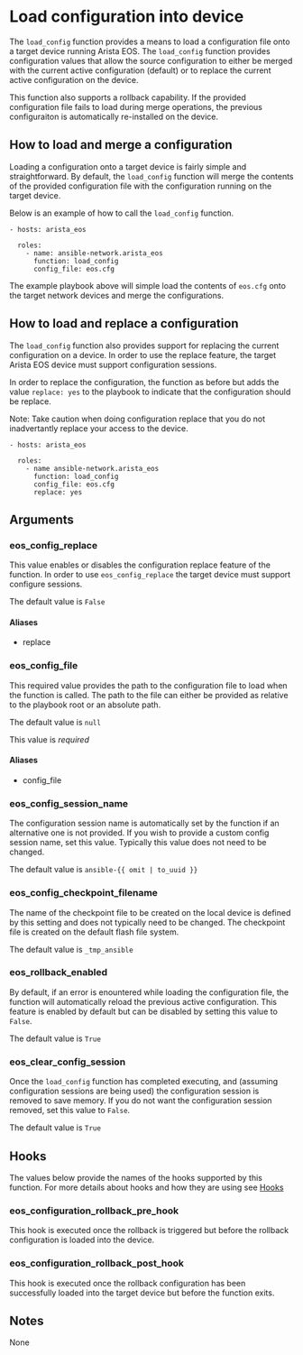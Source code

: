 # Load configuration into device
The `load_config` function provides a means to load a configuration file onto a
target device running Arista EOS.  The `load_config` function provides
configuration values that allow the source configuration to either be merged
with the current active configuration (default) or to replace the current
active configuration on the device.  

This function also supports a rollback capability.  If the provided
configuration file fails to load during merge operations, the previous
configuraiton is automatically re-installed on the device.  

## How to load and merge a configuration
Loading a configuration onto a target device is fairly simple and
straightforward.  By default, the `load_config` function will merge the
contents of the provided configuration file with the configuration running on
the target device.  

Below is an example of how to call the `load_config` function.

```
- hosts: arista_eos
  
  roles:
    - name: ansible-network.arista_eos
      function: load_config
      config_file: eos.cfg
```

The example playbook above will simple load the contents of `eos.cfg` onto the
target network devices and merge the configurations.

## How to load and replace a configuration
The `load_config` function also provides support for replacing the current
configuration on a device.  In order to use the replace feature, the target
Arista EOS device must support configuration sessions.

In order to replace the configuration, the function as before but adds the
value `replace: yes` to the playbook to indicate that the configuration should
be replace.

Note: Take caution when doing configuration replace that you do not
inadvertantly replace your access to the device.

```
- hosts: arista_eos

  roles:
    - name ansible-network.arista_eos
      function: load_config
      config_file: eos.cfg
      replace: yes
```

## Arguments

### eos_config_replace

This value enables or disables the configuration replace feature of the
function.  In order to use `eos_config_replace` the target device must support
configure sessions.  

The default value is `False`

#### Aliases

* replace

### eos_config_file

This required value provides the path to the configuration file to load when
the function is called.  The path to the file can either be provided as
relative to the playbook root or an absolute path.  

The default value is `null`

This value is *required*

#### Aliases

* config_file

###  eos_config_session_name

The configuration session name is automatically set by the function if an
alternative one is not provided.  If you wish to provide a custom config
session name, set this value.  Typically this value does not need to be
changed.

The default value is `ansible-{{ omit | to_uuid }}`

### eos_config_checkpoint_filename

The name of the checkpoint file to be created on the local device is defined by
this setting and does not typically need to be changed.   The checkpoint file
is created on the default flash file system.

The default value is `_tmp_ansible`

### eos_rollback_enabled

By default, if an error is enountered while loading the configuration file, the
function will automatically reload the previous active configuration.  This
feature is enabled by default but can be disabled by setting this value to
`False`.

The default value is `True`

### eos_clear_config_session

Once the `load_config` function has completed executing, and (assuming
configuration sessions are being used) the configuration session is removed to
save memory.  If you do not want the configuration session removed, set this
value to `False`.

The default value is `True`

## Hooks

The values below provide the names of the hooks supported by this function. For
more details about hooks and how they are using see [Hooks](https://github.com/ansible-network.arista_eos/blob/devel/docs/hooks.md)

### eos_configuration_rollback_pre_hook

This hook is executed once the rollback is triggered but before the rollback
configuration is loaded into the device.

### eos_configuration_rollback_post_hook

This hook is executed once the rollback configuration has been successfully
loaded into the target device but before the function exits.

## Notes
None
